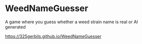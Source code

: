 # WeedNameGuesser
A game where you guess whether a weed strain name is real or AI generated

https://325gerbils.github.io/WeedNameGuesser
